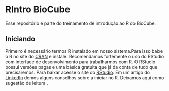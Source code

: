 # RIntro BioCube
Esse repositório é parte do treinamento de introdução ao R do BioCube.

## Iniciando
Primeiro é necessário termos R instalado em nosso sistema.Para isso baixe o R no site do [CRAN](https://cran.r-project.org/) e instale. 
Recomendamos fortemente o uso do RStudio com interface de desenvolvimento para trabalharmos com R. O RStudio possui versões pagas e uma básica gratuita que já da conta de tudo que precisaremos. Para baixar acesse o site do [RStudio](https://rstudio.com/).
Em um artigo do [LinkedIn](https://www.linkedin.com/feed/update/urn:li:activity:6767527097129807872/) demos alguns conselhos sobre a iniciar no R. Deixamos aqui como sugestão de leitura .
